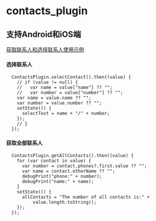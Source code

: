 # contacts_plugin

## 支持Android和iOS端

[获取联系人和选择联系人使用示例](https://github.com/coolxinxin/ContactsPlugin/blob/main/example/lib/main.dart)

#### 选择联系人
```
  ContactsPlugin.selectContact().then((value) {
    // if (value != null) {
    //   var name = value["name"] ?? "";
    //   var number = value["number"] ?? "";
    var name = value.name ?? "";
    var number = value.number ?? "";
    setState(() {
      selectText = name + "/" + number;
    });
    // }
  });
```
#### 获取全部联系人
```
  ContactsPlugin.getAllContacts().then((value) {
    for (var contact in value) {
      var number = contact.phones?.first.value ?? "";
      var name = contact.otherName ?? "";
      debugPrint("phone:" + number);
      debugPrint("name:" + name);
    }
    setState(() {
      allContacts = "The number of all contacts is:" +
          value.length.toString();
    });
  });
```
